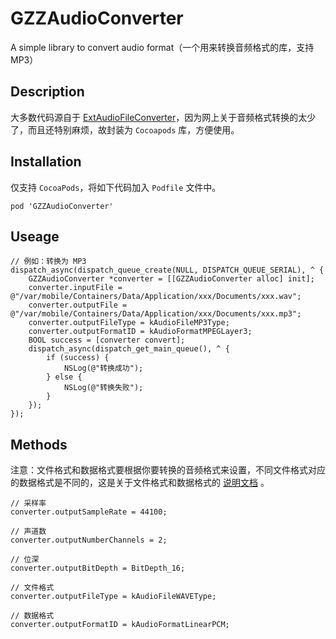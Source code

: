 # GZZAudioConverter

A simple library to convert audio format（一个用来转换音频格式的库，支持 MP3）

## Description

大多数代码源自于 [ExtAudioFileConverter](https://github.com/lixing123/ExtAudioFileConverter)，因为网上关于音频格式转换的太少了，而且还特别麻烦，故封装为 `Cocoapods` 库，方便使用。

## Installation

 仅支持 `CocoaPods`，将如下代码加入 `Podfile` 文件中。

```
pod 'GZZAudioConverter'
```

## Useage

```
// 例如：转换为 MP3
dispatch_async(dispatch_queue_create(NULL, DISPATCH_QUEUE_SERIAL), ^ {
    GZZAudioConverter *converter = [[GZZAudioConverter alloc] init];
    converter.inputFile = @"/var/mobile/Containers/Data/Application/xxx/Documents/xxx.wav";
    converter.outputFile = @"/var/mobile/Containers/Data/Application/xxx/Documents/xxx.mp3";
    converter.outputFileType = kAudioFileMP3Type;
    converter.outputFormatID = kAudioFormatMPEGLayer3;
    BOOL success = [converter convert];
    dispatch_async(dispatch_get_main_queue(), ^ {
        if (success) {
            NSLog(@"转换成功");
        } else {
            NSLog(@"转换失败");
        }
    });
});
```

## Methods

注意：文件格式和数据格式要根据你要转换的音频格式来设置，不同文件格式对应的数据格式是不同的，这是关于文件格式和数据格式的 [说明文档](https://developer.apple.com/library/content/documentation/MusicAudio/Conceptual/CoreAudioOverview/SupportedAudioFormatsMacOSX/SupportedAudioFormatsMacOSX.html) 。

```
// 采样率
converter.outputSampleRate = 44100;

// 声道数
converter.outputNumberChannels = 2;

// 位深
converter.outputBitDepth = BitDepth_16;

// 文件格式
converter.outputFileType = kAudioFileWAVEType;

// 数据格式
converter.outputFormatID = kAudioFormatLinearPCM;
```



